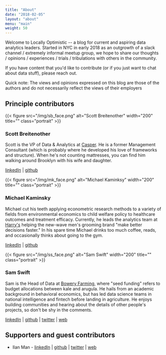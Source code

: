 ```yaml
---
title: "About"
date: "2018-02-05"
layout: "about"
menu: "main"
weight: 50
---
```


Welcome to Locally Optimistic -- a blog for current and aspiring data analytics leaders. Started in NYC in early 2018 as an outgrowth of a slack channel / extremely informal meetup group, we hope to share our thoughts / opinions / experiences / trials / tribulations with others in the community.

If you have content that you'd like to contribute (or if you just want to chat about data stuff), please reach out.

Quick note: The views and opinions expressed on this blog are those of the authors and do not necessarily reflect the views of their employers

## Principle contributors

<div class="break"></div>
{{< figure src="/img/sb_face.png" alt="Scott Breitenother" width="200" title="" class="portrait" >}}

### Scott Breitenother

Scott is the VP of Data & Analytics at [Casper](https://casper.com/). He is a former Management Consultant (which is probably where he developed his love of frameworks and structure). When he's not counting mattresses, you can find him walking around Brooklyn with his wife and daughter.

[linkedIn](https://www.linkedin.com/in/scottbreitenother/) | [github](https://github.com/sbreitenother) 

<div class="break"></div>
{{< figure src="/img/mk_face.png" alt="Michael Kaminksy" width="200" title="" class="portrait" >}}

### Michael Kaminsky

Michael cut his teeth applying econometric research methods to a variety of fields from environmental economics to child welfare policy to healthcare outcomes and treatment efficacy. Currently, he leads the analytics team at [Harry's](https://www.harrys.com) helping the new-wave men's grooming brand "make better decisions faster." In his spare time Michael drinks too much coffee, reads, and occasionally thinks about going to the gym.

[linkedIn](https://www.linkedin.com/in/michael-the-data-guy-kaminsky/) | [github](https://github.com/mikekaminsky) 

<div class="break"></div>
{{< figure src="/img/ss_face.png" alt="Sam Swift" width="200" title="" class="portrait" >}}

### Sam Swift

Sam is the Head of Data at [Bowery Farming](http://boweryfarming.com/how-it-works), where "seed funding" refers to budget allocations between kale and arugula. He hails from an academic background in behavioral economics, but has led data science teams in national intelligence and fintech before landing in agriculture. He enjoys building communities and hearing about the details of other people's projects, so don't be shy in the comments.

[linkedIn](https://www.linkedin.com/in/samswift/) | [github](https://github.com/swiftsam) | [twitter](https://twitter.com/swiftsam) | [web](http://swift.pw/)

## Supporters and guest contributors
* Ilan Man - [linkedIn](https://www.linkedin.com/in/ilanman/) | [github](https://github.com/ilanman) | [twitter](https://twitter.com/ilanthedataman) | [web](http://www.ilanman.io/)